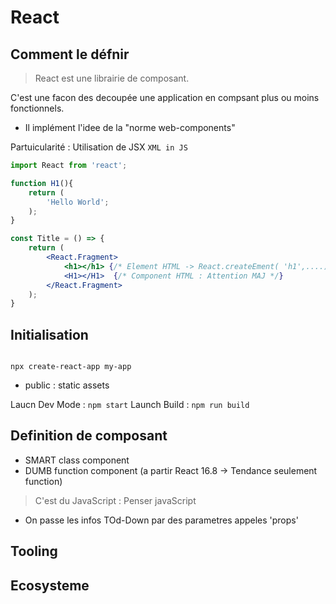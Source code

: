 
# React

## Comment le défnir

> React est une librairie de composant.

C'est une facon des decoupée une application en compsant plus ou moins fonctionnels.
* Il implément l'idee de la "norme web-components"

Partuicularité : Utilisation de JSX `XML in JS`

```jsx
import React from 'react';

function H1(){
    return (
        'Hello World';
    );
}

const Title = () => {
    return (
        <React.Fragment>
            <h1></h1> {/* Element HTML -> React.createEment( 'h1',....) */}
            <H1></H1>  {/* Component HTML : Attention MAJ */}
        </React.Fragment>
    );
}
```

## Initialisation

```

npx create-react-app my-app

```

* public : static assets

Laucn Dev Mode : `npm start`
Launch Build : `npm run build`

## Definition de composant

* SMART class component
* DUMB function component (a partir React 16.8 -> Tendance seulement function)

> C'est du JavaScript : Penser javaScript

* On passe les infos TOd-Down par des parametres appeles 'props'

## Tooling 

## Ecosysteme

